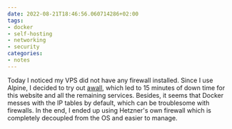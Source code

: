 ```yaml
---
date: 2022-08-21T18:46:56.060714286+02:00
tags:
- docker
- self-hosting
- networking
- security
categories:
- notes
---
```


Today I noticed my VPS did not have any firewall installed. Since I use Alpine, I decided to try out [awall](https://wiki.alpinelinux.org/wiki/How-To_Alpine_Wall), which led to 15 minutes of down time for this website and all the remaining services. Besides, it seems that Docker messes with the IP tables by default, which can be troublesome with firewalls. In the end, I ended up using Hetzner's own firewall which is completely decoupled from the OS and easier to manage.
